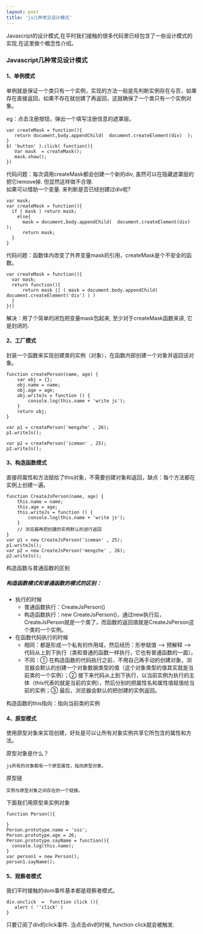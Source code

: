 ```yaml
---
layout: post
title: 'js几种常见设计模式'
---
```

Javascript的设计模式,在平时我们接触的很多代码里已经包含了一些设计模式的实现,在这里做个概念性介绍。
<!--break-->
### Javascript几种常见设计模式      
#### 1、单例模式  
单例就是保证一个类只有一个实例，实现的方法一般是先判断实例存在与否，如果存在直接返回，如果不存在就创建了再返回，这就确保了一个类只有一个实例对象。

eg：点击注册按钮，弹出一个填写注册信息的遮罩层。  

```
var createMask = function(){
   return document,body.appendChild(  document.createElement(div)  );
}
$( 'button' ).click( function(){ 
   Var mask  = createMask(); 
   mask.show(); 
})
```
代码问题：每次调用createMask都会创建一个新的div, 虽然可以在隐藏遮罩层的把它remove掉. 但显然这样做不合理.  
如果可以借助一个变量. 来判断是否已经创建过div呢?  
```
var mask;
var createMask = function(){
  if ( mask ) return mask;
	else{
	  mask = document,body.appendChild(  document.createElement(div)  );
	  return mask;	 
  } 
}

```
代码问题：函数体内改变了外界变量mask的引用，createMask是个不安全的函数。   
```
var createMask = function(){
  var mask;
  return function(){
      return mask || ( mask = document.body.appendChild( document.createElement('div') ) )
  }
}()
```
解决：用了个简单的闭包把变量mask包起来, 至少对于createMask函数来讲, 它是封闭的.   
#### 2、工厂模式
封装一个函数来实现创建类的实例（对象），在函数内部创建一个对象并返回该对象。

```
function createPerson(name, age) {
    var obj = {};
    obj.name = name;
    obj.age = age;
    obj.writeJs = function () {
        console.log(this.name + 'write js');
    }
    return obj;
}

var p1 = createPerson('mengzhe' , 26);
p1.writeJs();

var p2 = createPerson('iceman' , 25);
p2.writeJs();
```



#### 3、构造函数模式

直接将属性和方法赋给了this对象，不需要创建对象和返回，缺点：每个方法都在实例上创建一遍。 

```
function CreateJsPerson(name, age) {
    this.name = name;
    this.age = age;
    this.writeJs = function () {
        console.log(this.name + 'write js');
    }
    // 浏览器再把创建的实例默认的进行返回
}
var p1 = new CreateJsPerson('iceman' , 25);
p1.writeJs();
var p2 = new CreateJsPerson('mengzhe' , 26);
p2.writeJs();

```

构造函数与普通函数的区别

##### 构造函数模式和普通函数的模式的区别：

- 执行的时候
  - 普通函数执行：CreateJsPerson()
  - 构造函数执行：new CreateJsPerson()，通过new执行后，CreateJsPerson就是一个类了，而函数的返回值就是CreateJsPerson这个类的一个实例。
- 在函数代码执行的时候
  - 相同：都是形成一个私有的作用域，然后经历：形参赋值 --> 预解释 --> 代码从上到下执行（类和普通的函数一样执行，它也有普通函数的一面）。
  - 不同：① 在构造函数的代码执行之前，不用自己再手动的创建对象，浏览器会默认的创建一个对象数据类型的值（这个对象类型的值其实就是当前类的一个实例）；② 接下来代码从上到下执行，以当前实例为执行的主体（this代表的就是当前的实例），然后分别的把属性名和属性值赋值给当前的实例；③ 最后，浏览器会默认的把创建的实例返回。
    ​

构造函数的this指向：指向当前类的实例

#### 4、原型模式

使用原型对象来实现创建，好处是可以让所有对象实例共享它所包含的属性和方法。

原型对象是什么？

```
js所有的对象都有一个原型属性，指向原型对象。
```

原型链

```
实例与原型对象之间存在的一个链接。
```

下面我们用原型来实例对象

```
function Person(){
  
}
Person.prototype.name = 'sss';
Person.prototype.age = 26;
Person.prototype.sayName = function(){
  console.log(this.name);
}
var person1 = new Person();
person1.sayName();
```



#### 5、观察者模式

我们平时接触的dom事件基本都是观察者模式。 
``` 
div.onclick  =  function click (){
   alert ( ''click' )
}
```
只要订阅了div的click事件. 当点击div的时候, function click就会被触发.